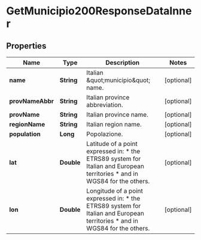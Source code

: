 

# GetMunicipio200ResponseDataInner


## Properties

| Name | Type | Description | Notes |
|------------ | ------------- | ------------- | -------------|
|**name** | **String** | Italian \&quot;municipio\&quot; name. |  [optional] |
|**provNameAbbr** | **String** | Italian province abbreviation. |  [optional] |
|**provName** | **String** | Italian province name. |  [optional] |
|**regionName** | **String** | Italian region name. |  [optional] |
|**population** | **Long** | Popolazione. |  [optional] |
|**lat** | **Double** | Latitude of a point expressed in:  * the ETRS89 system for Italian and European territories * and in WGS84 for the others. |  [optional] |
|**lon** | **Double** | Longitude of a point expressed in:  * the ETRS89 system for Italian and European territories * and in WGS84 for the others. |  [optional] |




